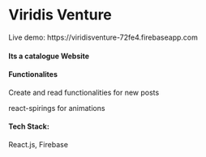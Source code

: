 <h1>Viridis Venture</h1>
<p>Live demo: https://viridisventure-72fe4.firebaseapp.com</p>
<h4>Its a catalogue Website</h4>
<h4>Functionalites</h4>
<p>Create and read functionalities for new posts</p>
<p>react-spirings for animations</p>
<h4>Tech Stack:</h4>
<p>React.js, Firebase</p>